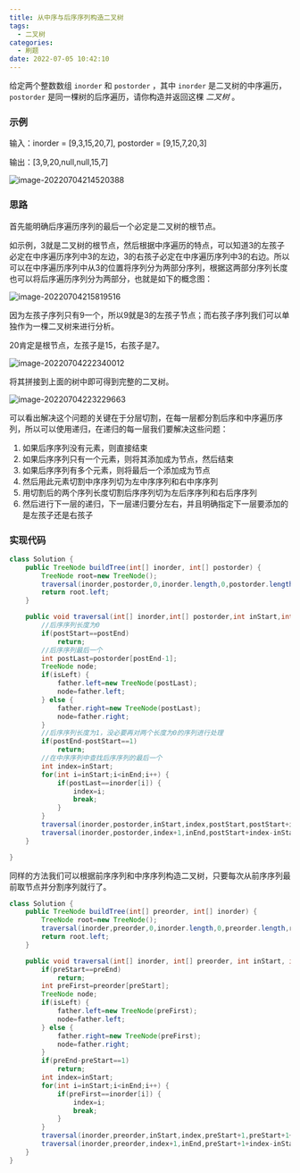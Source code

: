 ```yaml
---
title: 从中序与后序序列构造二叉树
tags: 
  - 二叉树
categories: 
  - 刷题
date: 2022-07-05 10:42:10
---
```

给定两个整数数组 `inorder` 和 `postorder` ，其中 `inorder` 是二叉树的中序遍历， `postorder` 是同一棵树的后序遍历，请你构造并返回这棵 *二叉树* 。

### 示例

输入：inorder = [9,3,15,20,7], postorder = [9,15,7,20,3]

输出：[3,9,20,null,null,15,7]

![image-20220704214520388](https://s2.loli.net/2022/07/12/gnG54C2AKsNYUWv.png)

### 思路

首先能明确后序遍历序列的最后一个必定是二叉树的根节点。

如示例，3就是二叉树的根节点，然后根据中序遍历的特点，可以知道3的左孩子必定在中序遍历序列中3的左边，3的右孩子必定在中序遍历序列中3的右边。所以可以在中序遍历序列中从3的位置将序列分为两部分序列，根据这两部分序列长度也可以将后序遍历序列分为两部分，也就是如下的概念图：

![image-20220704215819516](https://s2.loli.net/2022/07/12/4gwRpeIG2fxSOLm.png)

因为左孩子序列只有9一个，所以9就是3的左孩子节点；而右孩子序列我们可以单独作为一棵二叉树来进行分析。

20肯定是根节点，左孩子是15，右孩子是7。

![image-20220704222340012](https://s2.loli.net/2022/07/12/o1XLNRQDfj6mlc2.png)

将其拼接到上面的树中即可得到完整的二叉树。

![image-20220704223229663](https://s2.loli.net/2022/07/12/nDOqUAhNHXPYdWg.png)

可以看出解决这个问题的关键在于分层切割，在每一层都分割后序和中序遍历序列，所以可以使用递归，在递归的每一层我们要解决这些问题：

1. 如果后序序列没有元素，则直接结束
2. 如果后序序列只有一个元素，则将其添加成为节点，然后结束
3. 如果后序序列有多个元素，则将最后一个添加成为节点
4. 然后用此元素切割中序序列切为左中序序列和右中序序列
5. 用切割后的两个序列长度切割后序序列切为左后序序列和右后序序列
6. 然后进行下一层的递归，下一层递归要分左右，并且明确指定下一层要添加的是左孩子还是右孩子

### 实现代码

~~~java
class Solution {
    public TreeNode buildTree(int[] inorder, int[] postorder) {
        TreeNode root=new TreeNode();
        traversal(inorder,postorder,0,inorder.length,0,postorder.length,root,true);
        return root.left;
    }

    public void traversal(int[] inorder,int[] postorder,int inStart,int inEnd,int postStart,int postEnd,TreeNode father,boolean isLeft) {
        //后序序列长度为0
        if(postStart==postEnd)
            return;
        //后序序列最后一个
        int postLast=postorder[postEnd-1];
        TreeNode node;
        if(isLeft) {
            father.left=new TreeNode(postLast);
            node=father.left;
        } else {
            father.right=new TreeNode(postLast);
            node=father.right;
        }
        //后序序列长度为1，没必要再对两个长度为0的序列进行处理
        if(postEnd-postStart==1)
            return;
        //在中序序列中查找后序序列的最后一个
        int index=inStart;
        for(int i=inStart;i<inEnd;i++) {
            if(postLast==inorder[i]) {
                index=i;
                break;
            }
        }
        traversal(inorder,postorder,inStart,index,postStart,postStart+index-inStart,node,true);
        traversal(inorder,postorder,index+1,inEnd,postStart+index-inStart,postEnd-1,node,false);
    }

}
~~~

同样的方法我们可以根据前序序列和中序序列构造二叉树，只要每次从前序序列最前取节点并分割序列就行了。

~~~java
class Solution {
    public TreeNode buildTree(int[] preorder, int[] inorder) {
        TreeNode root=new TreeNode();
        traversal(inorder,preorder,0,inorder.length,0,preorder.length,root,true);
        return root.left;
    }

    public void traversal(int[] inorder, int[] preorder, int inStart, int inEnd, int preStart, int preEnd, TreeNode father, boolean isLeft) {
        if(preStart==preEnd)
            return;
        int preFirst=preorder[preStart];
        TreeNode node;
        if(isLeft) {
            father.left=new TreeNode(preFirst);
            node=father.left;
        } else {
            father.right=new TreeNode(preFirst);
            node=father.right;
        }
        if(preEnd-preStart==1)
            return;
        int index=inStart;
        for(int i=inStart;i<inEnd;i++) {
            if(preFirst==inorder[i]) {
                index=i;
                break;
            }
        }
        traversal(inorder,preorder,inStart,index,preStart+1,preStart+1+index-inStart,node,true);
        traversal(inorder,preorder,index+1,inEnd,preStart+1+index-inStart,preEnd,node,false);
    }
}
~~~

